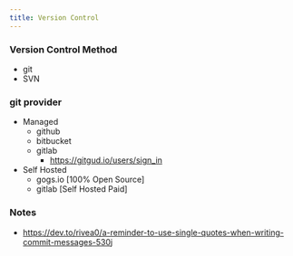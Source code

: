 ```yaml
---
title: Version Control
---
```


### Version Control Method
- git
- SVN

### git provider

- Managed
  - github
  - bitbucket
  - gitlab
    - https://gitgud.io/users/sign_in
- Self Hosted
  - gogs.io [100% Open Source]
  - gitlab [Self Hosted Paid]

### Notes

- https://dev.to/rivea0/a-reminder-to-use-single-quotes-when-writing-commit-messages-530j